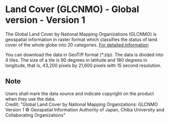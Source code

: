 # Land Cover (GLCNMO) - Global version - Version 1

The Global Land Cover by National Mapping Organizations (GLCNMO) is geospatial information in raster format which classifies the status of land cover of the whole globe into 20 categories. [For detailed information](https://globalmaps.github.io/glcnmo.html)

You can download the data in GeoTiff format (*.zip).
The data is divided into 4 tiles. The size of a tile is 90 degrees in latitude and 180 degrees in longitude, that is, 43,200 pixels by 21,600 pixels with 15 second resolution.

## Note
Users shall mark the data source and indicate copyright on the product when they use the data.  
Credit: "Global Land Cover by National Mapping Organizations: GLCNMO Version 1 © Geospatial Information Authority of Japan, Chiba University and Collaborating Organizations"  
